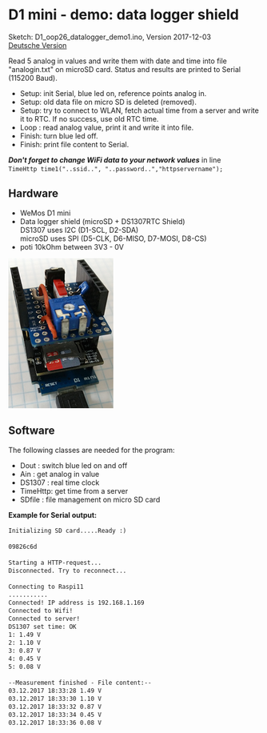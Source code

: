 # D1 mini - demo: data logger shield
Sketch: D1_oop26_datalogger_demo1.ino, Version 2017-12-03   
[Deutsche Version](./LIESMICH.md "Deutsche Version")   

Read 5 analog in values and write them with date and time into file "analogin.txt" on microSD card. Status and results are printed to Serial (115200 Baud).     
* Setup: init Serial, blue led on, reference points analog in.
* Setup: old data file on micro SD is deleted (removed).
* Setup: try to connect to WLAN, fetch actual time from a server and write it to RTC. If no success, use old RTC time.
* Loop : read analog value, print it and write it into file.
* Finish: turn blue led off.
* Finish: print file content to Serial.

__*Don't forget to change WiFi data to your network values*__ in line   
`TimeHttp time1("..ssid..", "..password..","httpservername");`  

## Hardware
* WeMos D1 mini
* Data logger shield (microSD + DS1307RTC Shield)   
  DS1307  uses I2C (D1-SCL, D2-SDA)   
  microSD uses SPI (D5-CLK, D6-MISO, D7-MOSI, D8-CS)   
* poti 10kOhm between 3V3 - 0V

![Image: D1mini microSD + DS1307 shield + poti](./images/D1_datalogger_poti_171203.png "D1mini microSD + DS1307 shield + poti")

## Software
The following classes are needed for the program:
* Dout    : switch blue led on and off
* Ain     : get analog in value
* DS1307  : real time clock
* TimeHttp: get time from a server
* SDfile  : file management on micro SD card

**Example for Serial output:**
```
Initializing SD card.....Ready :)

09826c6d

Starting a HTTP-request...
Disconnected. Try to reconnect...

Connecting to Raspi11
...........
Connected! IP address is 192.168.1.169
Connected to Wifi!
Connected to server!
DS1307 set time: OK
1: 1.49 V
2: 1.10 V
3: 0.87 V
4: 0.45 V
5: 0.08 V

--Measurement finished - File content:--
03.12.2017 18:33:28 1.49 V
03.12.2017 18:33:30 1.10 V
03.12.2017 18:33:32 0.87 V
03.12.2017 18:33:34 0.45 V
03.12.2017 18:33:36 0.08 V

```
